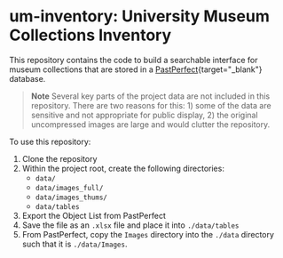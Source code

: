 # um-inventory: University Museum Collections Inventory

This repository contains the code to build a searchable interface for museum collections that are stored in a [PastPerfect](https://museumsoftware.com/){target="_blank"} database.

> **Note** Several key parts of the project data are not included in this repository. There are two reasons for this: 1) some of the data are sensitive and not appropriate for public display, 2) the original uncompressed images are large and would clutter the repository.

To use this repository:

1.  Clone the repository
2.  Within the project root, create the following directories:
    -   `data/`
    -   `data/images_full/`
    -   `data/images_thums/`
    -   `data/tables`
3.  Export the Object List from PastPerfect
4.  Save the file as an `.xlsx` file and place it into `./data/tables`
5.  From PastPerfect, copy the `Images` directory into the `./data` directory such that it is `./data/Images`.
